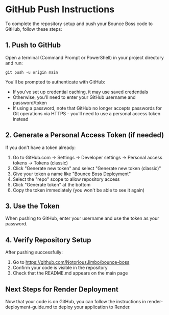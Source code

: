 # GitHub Push Instructions

To complete the repository setup and push your Bounce Boss code to GitHub, follow these steps:

## 1. Push to GitHub

Open a terminal (Command Prompt or PowerShell) in your project directory and run:

```
git push -u origin main
```

You'll be prompted to authenticate with GitHub:
- If you've set up credential caching, it may use saved credentials
- Otherwise, you'll need to enter your GitHub username and password/token
- If using a password, note that GitHub no longer accepts passwords for Git operations via HTTPS - you'll need to use a personal access token instead

## 2. Generate a Personal Access Token (if needed)

If you don't have a token already:

1. Go to GitHub.com → Settings → Developer settings → Personal access tokens → Tokens (classic)
2. Click "Generate new token" and select "Generate new token (classic)"
3. Give your token a name like "Bounce Boss Deployment"
4. Select the "repo" scope to allow repository access
5. Click "Generate token" at the bottom
6. Copy the token immediately (you won't be able to see it again)

## 3. Use the Token

When pushing to GitHub, enter your username and use the token as your password.

## 4. Verify Repository Setup

After pushing successfully:
1. Go to https://github.com/NotoriousJimbo/bounce-boss
2. Confirm your code is visible in the repository
3. Check that the README.md appears on the main page

## Next Steps for Render Deployment

Now that your code is on GitHub, you can follow the instructions in render-deployment-guide.md to deploy your application to Render.
